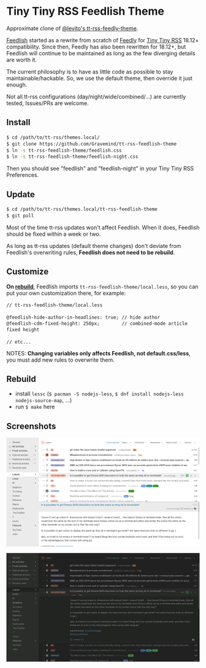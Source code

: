 # Tiny Tiny RSS Feedlish Theme

Approximate clone of [@levito's tt-rss-feedly-theme][Feedly].

[Feedlish][] started as a rewrite from scratch of [Feedly][] for [Tiny Tiny
RSS](https://tt-rss.org/) 18.12+ compatibility. Since then, Feedly has also been
rewritten for 18.12+, but Feedlish will continue to be maintained as long as the
few diverging details are worth it.

The current philosophy is to have as little code as possible to stay
maintainable/hackable. So, we use the default theme, then override it just enough.

Not all tt-rss configurations (day/night/wide/combined/...) are currently
tested, Issues/PRs are welcome.

[Feedly]: https://github.com/levito/tt-rss-feedly-theme
[Feedlish]: https://github.com/Gravemind/tt-rss-feedlish-theme

## Install

```bash
$ cd /path/to/tt-rss/themes.local/
$ git clone https://github.com/Gravemind/tt-rss-feedlish-theme
$ ln -s tt-rss-feedlish-theme/feedlish.css
$ ln -s tt-rss-feedlish-theme/feedlish-night.css
```

Then you should see "feedlish" and "feedlish-night" in your Tiny Tiny RSS
Preferences.

## Update

```bash
$ cd /path/to/tt-rss/themes.local/tt-rss-feedlish-theme
$ git pull
```

Most of the time tt-rss updates won't affect Feedlish. When it does, Feedlish
should be fixed within a week or two.

As long as tt-rss updates (default theme changes) don't deviate from
Feedlish's overwriting rules, **Feedlish does not need to be rebuild**.

## Customize

**On [rebuild](#Rebuild)**, Feedlish imports `tt-rss-feedlish-theme/local.less`,
so you can put your own customization there, for example:

```less
// tt-rss-feedlish-theme/local.less

@feedlish-hide-author-in-headlines: true; // hide author
@feedlish-cdm-fixed-height: 250px;        // combined-mode article fixed height

// etc...
```

NOTES: **Changing variables only affects Feedlish, not default.css/less**, you
must add new rules to overwrite them.

## Rebuild

- install `lessc` (`$ pacman -S nodejs-less`, `$ dnf install nodejs-less nodejs-source-map`, ...)
- run `$ make` here

## Screenshots

![feedlish](https://raw.githubusercontent.com/Gravemind/tt-rss-feedlish-theme/master/screenshots/feedlish.png?1547295073)

![feedlish-night](https://raw.githubusercontent.com/Gravemind/tt-rss-feedlish-theme/master/screenshots/feedlish-night.png?1547295073)
